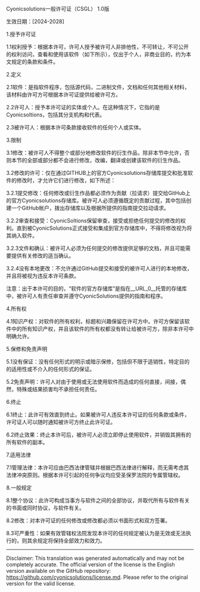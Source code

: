 Cyonicsolutions一般许可证（CSGL）
1.0版

生效日期：[2024-2028]

1.授予许可证

1.1权利授予：根据本许可，许可人授予被许可人非排他性，不可转让，不可公开的权利访问，查看和使用该软件（如下所示），仅出于个人，非商业目的，约为本文规定的条款和条件。

2.定义

2.1软件：是指软件程序，包括源代码，二进制文件，文档和任何其他相关材料，该材料由许可方可根据本许可证提供给被许可方。

2.2许可人：授予本许可证的实体或个人。在这种情况下，它指的是Cyonicsoltions，包括其分支机构和代表。

2.3被许可人：根据本许可条款接收软件的任何个人或实体。

3.限制

3.1修改：被许可人不得整个或部分地修改软件的衍生作品，除非本节中允许，否则本节的全部或部分都不会进行修改，改编，翻译或创建该软件的衍生作品。

3.2修改的许可：仅在通过GITHUB上的官方Cyonicsolutions存储库提交和批准软件的修改时，才允许它们进行修改，如下所述：

3.2.1提交修改：任何修改或衍生作品都必须作为贡献（拉请求）提交给GitHub上的官方Cyonicsolutions存储库。被许可人必须遵循既定的贡献过程，其中包括创建一个GitHub帐户，拨出存储库以及根据所提供的指南提交拉动请求。

3.2.2审查和接受：CyonicSoltions保留审查，接受或拒绝任何提交的修改的权利。直到被CyonicSolutions正式接受和集成到官方存储库中，不得将修改视为将其纳入软件。

3.2.3文件和确认：被许可人必须为任何提交的修改提供足够的文档，并且可能需要提供有关修改的适当确认。

3.2.4没有本地更改：不允许通过GitHub提交和接受的被许可人进行的本地修改，并且将被视为违反本许可条款。

注意：出于本许可的目的，“软件的官方存储库”是指在__URL_0__托管的存储库中，被许可人有责任审查并遵守CyonicSolutions提供的指南和程序。

4.所有权

4.1知识产权：对软件的所有权利，标题和兴趣保留在许可方中。许可方保留该软件中的所有知识产权，并且该软件的所有权都没有转让给被许可方，除非本许可中明确允许。

5.保修和免责声明

5.1没有保证：没有任何形式的明示或暗示保修，包括但不限于适销性，特定目的的适用性或不介入的任何形式的保证。

5.2免责声明：许可人对由于使用或无法使用软件而造成的任何直接，间接，偶然，特殊或结果损害均不承担任何责任。

6.终止

6.1终止：此许可有效直到终止。如果被许可人违反本许可证的任何条款或条件，许可证人可以随时通知被许可方终止此许可证。

6.2终止效果：终止本许可后，被许可人必须立即停止使用软件，并销毁其拥有的所有软件的副本。

7.适用法律

7.1管理法律：本许可应由巴西法律管辖并根据巴西法律进行解释，而无需考虑其法律冲突原则。根据本许可引起的任何争议均应受圣保罗法院的专属管辖权。

8.一般规定

8.1整个协议：此许可构成当事方与软件之间的全部协议，并取代所有与软件有关的书面或同时协议，与软件有关。

8.2修改：对本许可证的任何修改或修改都必须以书面形式和双方签署。

8.3可严重性：如果有效管辖权法院发现本许可的任何规定被认为是无效或无法执行的，则其余规定将保持全部效力和效力。

---
Disclaimer: This translation was generated automatically and may not be completely accurate. The official version of the license is the English version available on the GitHub repository: https://github.com/cyonicsolutions/license.md. Please refer to the original version for the valid license.